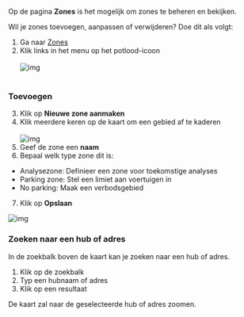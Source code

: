 Op de pagina **Zones** is het mogelijk om zones te beheren en bekijken.

Wil je zones toevoegen, aanpassen of verwijderen? Doe dit als volgt:

1. Ga naar [Zones](/map/zones)
2. Klik links in het menu op het potlood-icoon<br /><br />![img](https://i.imgur.com/b1ehHu5.png)<br /><br />

### Toevoegen

3. Klik op **Nieuwe zone aanmaken**
4. Klik meerdere keren op de kaart om een gebied af te kaderen<br /><br />![img](https://i.imgur.com/gV2mMvl.png)<br />
5. Geef de zone een **naam**
6. Bepaal welk type zone dit is:
  - Analysezone: Definieer een zone voor toekomstige analyses
  - Parking zone: Stel een limiet aan voertuigen in
  - No parking: Maak een verbodsgebied
7. Klik op **Opslaan**

![img](https://i.imgur.com/LFY7xHt.png)

### Zoeken naar een hub of adres

In de zoekbalk boven de kaart kan je zoeken naar een hub of adres.

1. Klik op de zoekbalk
2. Typ een hubnaam of adres
3. Klik op een resultaat

De kaart zal naar de geselecteerde hub of adres zoomen.
